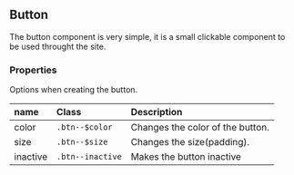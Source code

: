 ## Button

The button component is very simple, it is a small clickable component to be used
throught the site. 

### Properties

Options when creating the button.

| name     | Class            | Description                      |
|:---------|:-----------------|:---------------------------------|
| color    | `.btn--$color`   | Changes the color of the button. |
| size     | `.btn--$size`    | Changes the size(padding).       |
| inactive | `.btn--inactive` | Makes the button inactive        |

